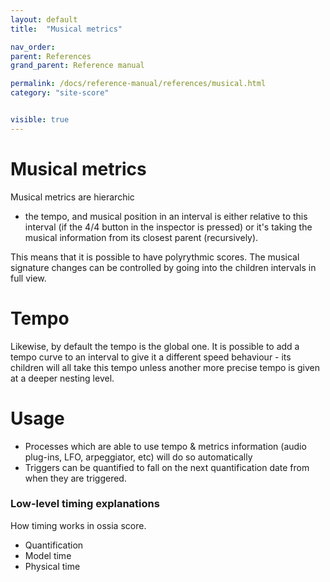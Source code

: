 ```yaml
---
layout: default
title:  "Musical metrics"

nav_order:
parent: References
grand_parent: Reference manual

permalink: /docs/reference-manual/references/musical.html
category: "site-score"


visible: true
---
```


# Musical metrics
Musical metrics are hierarchic
  * the tempo, and musical position in an interval is either relative to this interval
    (if the 4/4 button in the inspector is pressed)
    or it's taking the musical information from its closest parent (recursively).

This means that it is possible to have polyrythmic scores.
The musical signature changes can be controlled by going into the children intervals in full view.

# Tempo
Likewise, by default the tempo is the global one. It is possible to add a tempo curve to an interval
to give it a different speed behaviour - its children will all take this tempo unless another more precise tempo is
given at a deeper nesting level.

# Usage
- Processes which are able to use tempo & metrics information (audio plug-ins, LFO, arpeggiator, etc) will do so automatically
- Triggers can be quantified to fall on the next quantification date from when they are triggered.



### Low-level timing explanations

How timing works in ossia score.

- Quantification
- Model time
- Physical time
